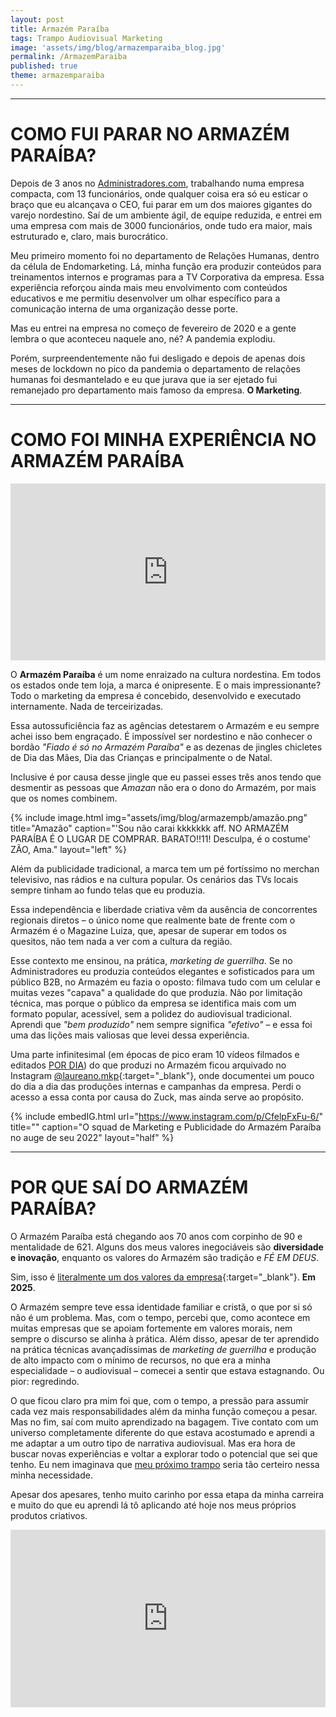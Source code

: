 ```yaml
---
layout: post
title: Armazém Paraíba
tags: Trampo Audiovisual Marketing
image: 'assets/img/blog/armazemparaiba_blog.jpg'
permalink: /ArmazemParaiba
published: true
theme: armazemparaiba
---
```

---


# COMO FUI PARAR NO ARMAZÉM PARAÍBA?  

Depois de 3 anos no [Administradores.com](/PortalAdministradores), trabalhando numa empresa compacta, com 13 funcionários, onde qualquer coisa era só eu esticar o braço que eu alcançava o CEO, fui parar em um dos maiores gigantes do varejo nordestino. Saí de um ambiente ágil, de equipe reduzida, e entrei em uma empresa com mais de 3000 funcionários, onde tudo era maior, mais estruturado e, claro, mais burocrático.  

Meu primeiro momento foi no departamento de Relações Humanas, dentro da célula de Endomarketing. Lá, minha função era produzir conteúdos para treinamentos internos e programas para a TV Corporativa da empresa. Essa experiência reforçou ainda mais meu envolvimento com conteúdos educativos e me permitiu desenvolver um olhar específico para a comunicação interna de uma organização desse porte.  

Mas eu entrei na empresa no começo de fevereiro de 2020 e a gente lembra o que aconteceu naquele ano, né? A pandemia explodiu.  

Porém, surpreendentemente não fui desligado e depois de apenas dois meses de lockdown no pico da pandemia o departamento de relações humanas foi desmantelado e eu que jurava que ia ser ejetado fui remanejado pro departamento mais famoso da empresa. **O Marketing**.

---


# COMO FOI MINHA EXPERIÊNCIA NO ARMAZÉM PARAÍBA  

<div style="position: relative; padding-bottom: 56.25%; height: 0; overflow: hidden; max-width: 100%; height: auto;">
    <iframe title="vimeo-player" src="https://player.vimeo.com/video/449076783?h=e69099a32a" style="position: absolute; top: 0; left: 0; width: 100%; height: 100%;" frameborder="0" allowfullscreen></iframe>
</div>

O **Armazém Paraíba** é um nome enraizado na cultura nordestina. Em todos os estados onde tem loja, a marca é onipresente. E o mais impressionante? Todo o marketing da empresa é concebido, desenvolvido e executado internamente. Nada de terceirizadas.  

Essa autossuficiência faz as agências detestarem o Armazém e eu sempre achei isso bem engraçado. É impossível ser nordestino e não conhecer o bordão *"Fiado é só no Armazém Paraíba"* e as dezenas de jingles chicletes de Dia das Mães, Dia das Crianças e principalmente o de Natal.  

Inclusive é por causa desse jingle que eu passei esses três anos tendo que desmentir as pessoas que *Amazan* não era o dono do Armazém, por mais que os nomes combinem.  

{% 
include image.html
img="assets/img/blog/armazempb/amazão.png"
title="Amazão"
caption="'Sou não carai kkkkkkk aff. NO ARMAZÉM PARAÍBA É O LUGAR DE COMPRAR. BARATO!!11! Desculpa, é o costume' ZÃO, Ama."
layout="left"
%}

Além da publicidade tradicional, a marca tem um pé fortíssimo no merchan televisivo, nas rádios e na cultura popular. Os cenários das TVs locais sempre tinham ao fundo telas que eu produzia.  

Essa independência e liberdade criativa vêm da ausência de concorrentes regionais diretos – o único nome que realmente bate de frente com o Armazém é o Magazine Luiza, que, apesar de superar em todos os quesitos, não tem nada a ver com a cultura da região.  

Esse contexto me ensinou, na prática, *marketing de guerrilha*. Se no Administradores eu produzia conteúdos elegantes e sofisticados para um público B2B, no Armazém eu fazia o oposto: filmava tudo com um celular e muitas vezes "capava" a qualidade do que produzia. Não por limitação técnica, mas porque o público da empresa se identifica mais com um formato popular, acessível, sem a polidez do audiovisual tradicional. Aprendi que *"bem produzido"* nem sempre significa *"efetivo"* – e essa foi uma das lições mais valiosas que levei dessa experiência.  

Uma parte infinitesimal (em épocas de pico eram 10 vídeos filmados e editados <u>POR DIA</u>) do que produzi no Armazém ficou arquivado no Instagram [@laureano.mkp](https://www.instagram.com/laureano.mkp){:target="_blank"}, onde documentei um pouco do dia a dia das produções internas e campanhas da empresa. Perdi o acesso a essa conta por causa do Zuck, mas ainda serve ao propósito.

{% include embedIG.html
    url="https://www.instagram.com/p/CfelpFxFu-6/"
    title=""
    caption="O squad de Marketing e Publicidade do Armazém Paraíba no auge de seu 2022"
    layout="half"
%}

---


# POR QUE SAÍ DO ARMAZÉM PARAÍBA?  

O Armazém Paraíba está chegando aos 70 anos com corpinho de 90 e mentalidade de 621. Alguns dos meus valores inegociáveis são **diversidade e inovação**, enquanto os valores do Armazém são tradição e *FÉ EM DEUS*.

Sim, isso é [literalmente um dos valores da empresa](https://www.armazempb.com.br/institucional-nossos-principios){:target="_blank"}. **Em 2025**.  

O Armazém sempre teve essa identidade familiar e cristã, o que por si só não é um problema. Mas, com o tempo, percebi que, como acontece em muitas empresas que se apoiam fortemente em valores morais, nem sempre o discurso se alinha à prática. Além disso, apesar de ter aprendido na prática técnicas avançadíssimas de *marketing de guerrilha* e produção de alto impacto com o mínimo de recursos, no que era a minha especialidade – o audiovisual – comecei a sentir que estava estagnando. Ou pior: regredindo.  

O que ficou claro pra mim foi que, com o tempo, a pressão para assumir cada vez mais responsabilidades além da minha função começou a pesar. Mas no fim, saí com muito aprendizado na bagagem. Tive contato com um universo completamente diferente do que estava acostumado e aprendi a me adaptar a um outro tipo de narrativa audiovisual. Mas era hora de buscar novas experiências e voltar a explorar todo o potencial que sei que tenho. Eu nem imaginava que [meu próximo trampo](/ColoresFilmes) seria tão certeiro nessa minha necessidade.

Apesar dos apesares, tenho muito carinho por essa etapa da minha carreira e muito do que eu aprendi lá tô aplicando até hoje nos meus próprios produtos criativos.

<div style="position: relative; padding-bottom: 56.25%; height: 0; overflow: hidden; max-width: 100%; height: auto;">
    <iframe title="vimeo-player" src="https://player.vimeo.com/video/603925003?h=8747d49ac4" style="position: absolute; top: 0; left: 0; width: 100%; height: 100%;" frameborder="0" allowfullscreen></iframe>